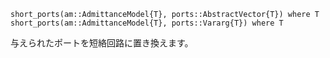 ```
short_ports(am::AdmittanceModel{T}, ports::AbstractVector{T}) where T
short_ports(am::AdmittanceModel{T}, ports::Vararg{T}) where T
```

与えられたポートを短絡回路に置き換えます。

